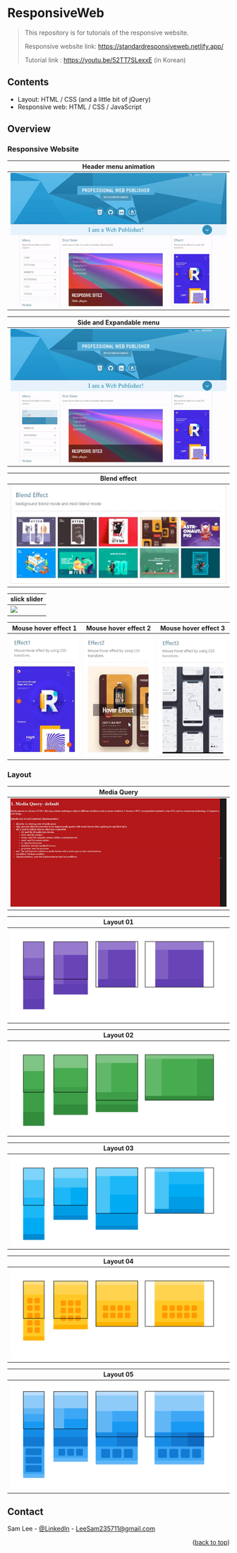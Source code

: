 # ResponsiveWeb
> This repository is for tutorials of the responsive website.
> 
> Responsive website link: https://standardresponsiveweb.netlify.app/
> 
> Tutorial link : https://youtu.be/52TT7SLexxE (in Korean)

<!-- CONTENTS -->
## Contents
* Layout: HTML / CSS (and a little bit of jQuery)
* Responsive web: HTML / CSS / JavaScript

<!-- OVERVIEW -->
## Overview

### Responsive Website

|  Header menu animation  |
|-----------------|
|![](./images/header.gif) |

|  Side and Expandable menu  |
|-----------------|
|![](./images/menu.gif) |

|  Blend effect  |
|-----------------|
|![](./images/blend.gif) |

|  slick slider |
|-----------------|
|![](./images/slickslider.gif) |

| Mouse hover effect 1 | Mouse hover effect 2 | Mouse hover effect 3 |
|-----------------|-----------------|-----------------|
|![](./images/hover1.gif) |![](./images/hover2.gif) |![](./images/hover3.gif) |

### Layout

|  Media Query  |
|-----------------|
|![](./images/media_query.gif) |

| Layout 01  |
|-----------------|
|![](./images/layout01.gif) |

| Layout 02  |
|-----------------|
|![](./images/layout02.gif) |

| Layout 03  |
|-----------------|
|![](./images/layout03.gif) |

| Layout 04  |
|-----------------|
|![](./images/layout04.gif) |

| Layout 05  |
|-----------------|
|![](./images/layout05.gif) |

<!-- CONTACT -->
## Contact

Sam Lee - [@LinkedIn](https://www.linkedin.com/in/sam-lee-dev/) - LeeSam235711@gmail.com


<p align="right">(<a href="#top">back to top</a>)</p>
